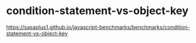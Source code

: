 # condition-statement-vs-object-key

https://sasaplus1.github.io/javascript-benchmarks/benchmarks/condition-statement-vs-object-key